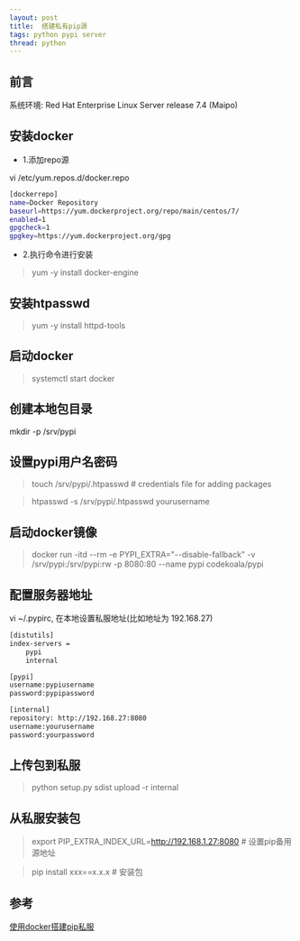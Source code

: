 ```yaml
---
layout: post
title:  搭建私有pip源
tags: python pypi server
thread: python
---
```


## 前言
系统环境: Red Hat Enterprise Linux Server release 7.4 (Maipo)

## 安装docker
* 1.添加repo源

vi /etc/yum.repos.d/docker.repo

```bash
[dockerrepo]
name=Docker Repository
baseurl=https://yum.dockerproject.org/repo/main/centos/7/
enabled=1
gpgcheck=1
gpgkey=https://yum.dockerproject.org/gpg
```

* 2.执行命令进行安装

> yum -y install docker-engine

## 安装htpasswd
> yum -y install httpd-tools

## 启动docker
> systemctl start docker

## 创建本地包目录
mkdir -p /srv/pypi

## 设置pypi用户名密码
> touch /srv/pypi/.htpasswd      # credentials file for adding packages

> htpasswd -s /srv/pypi/.htpasswd yourusername

## 启动docker镜像
> docker run -itd \-\-rm -e PYPI_EXTRA=\"\-\-disable-fallback\" -v /srv/pypi:/srv/pypi:rw -p 8080:80 \-\-name pypi codekoala/pypi

## 配置服务器地址

vi ~/.pypirc, 在本地设置私服地址(比如地址为 192.168.27)

```bash
[distutils]
index-servers =
    pypi
    internal

[pypi]
username:pypiusername
password:pypipassword

[internal]
repository: http://192.168.27:8080
username:yourusername
password:yourpassword
```

## 上传包到私服
> python setup.py sdist upload -r internal

## 从私服安装包
> export PIP_EXTRA_INDEX_URL=http://192.168.1.27:8080  # 设置pip备用源地址

> pip install xxx==x.x.x  # 安装包

## 参考
[使用docker搭建pip私服](https://github.com/codekoala/docker-pypi)

